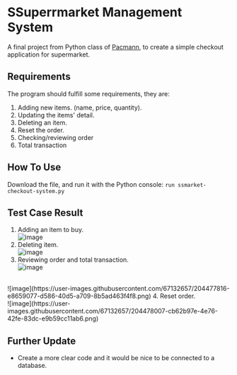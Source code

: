 # SSuperrmarket Management System
A final project from Python class of <a href="pacmann.ai">Pacmann</a>, to create a simple checkout application for supermarket.

## Requirements
The program should fulfill some requirements, they are:
1. Adding new items. (name, price, quantity).
2. Updating the items' detail.
3. Deleting an item.
4. Reset the order.
5. Checking/reviewing order
6. Total transaction

## How To Use
Download the file, and run it with the Python console: `run ssmarket-checkout-system.py`

## Test Case Result

1. Adding an item to buy. <br>
![image](https://user-images.githubusercontent.com/67132657/204477187-6ef9901e-3783-4e66-a202-d0ee67302def.png)
2. Deleting item. <br>
![image](https://user-images.githubusercontent.com/67132657/204477572-8c6d1a1a-b181-4040-a52a-f40efea720a3.png)
3. Reviewing order and total transaction. <br>
![image](https://user-images.githubusercontent.com/67132657/204477643-c7dc81c4-6fad-43ec-8c0b-cd23c125815b.png)
<br>
![image](https://user-images.githubusercontent.com/67132657/204477816-e8659077-d586-40d5-a709-8b5ad463f4f8.png)
4. Reset order. <br>
![image](https://user-images.githubusercontent.com/67132657/204478007-cb62b97e-4e76-42fe-83dc-e9b59cc11ab6.png)

## Further Update

* Create a more clear code and it would be nice to be connected to a database.

